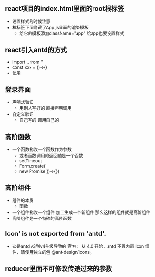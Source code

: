 ##  react项目的index.html里面的root根标签
-   设置样式的时候注意
-   根标签下面隐藏了App.js里面的渲染模板
    -   给它的模板添加className="app"       给app也要设置样式
##  react引入antd的方式
-   import .. from ''
-   const xxx = ()=>{}
-   使用<xxx />
##  登录界面
-   声明式验证
    -   用别人写好的    直接声明调用
-   自定义验证
    -   自己写的        调用自己的
##  高阶函数
-   一个函数接收一个函数作为参数    
    -   或者函数调用的返回值是一个函数
    -   setTimeout
    -   Form.create()
    -   new Promise(()=>{})
##  高阶组件
-   组件的本质
    -   函数
-   一个组件接收一个组件    加工生成一个新组件  那么这样的组件就是高阶组件
-   高阶组件是一个特殊的高阶函数
##  Icon' is not exported from 'antd'.
-   这是antd v3到v4升级导致的
    官方：
    从 4.0 开始，antd 不再内置 Icon 组件，请使用独立的包 @ant-design/icons。
##      reducer里面不可修改传递过来的参数
    

